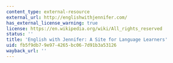 ```yaml
---
content_type: external-resource
external_url: http://englishwithjennifer.com/
has_external_license_warning: true
license: https://en.wikipedia.org/wiki/All_rights_reserved
status: ''
title: 'English with Jennifer: A Site for Language Learners'
uid: fb5f9db7-9e97-4265-bc06-7d91b3a53126
wayback_url: ''
---
```

